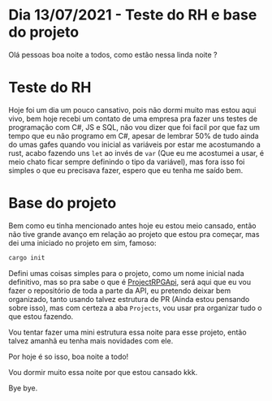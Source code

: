 # Dia 13/07/2021 - Teste do RH e base do projeto

Olá pessoas boa noite a todos, como estão nessa linda noite ?

# Teste do RH

Hoje foi um dia um pouco cansativo, pois não dormi muito mas estou aqui vivo, bem hoje recebi um contato de uma empresa pra fazer uns testes de programação com C#, JS e SQL, não vou dizer que foi facil por que faz um tempo que eu não programo em C#, apesar de lembrar 50% de tudo ainda do umas gafes quando vou inicial as variáveis por estar me acostumando a rust, acabo fazendo uns `let` ao invés de `var` (Que eu me acostumei a usar, é meio chato ficar sempre definindo o tipo da variável), mas fora isso foi simples o que eu precisava fazer, espero que eu tenha me saído bem.

# Base do projeto

Bem como eu tinha mencionado antes hoje eu estou meio cansado, então não tive grande avanço em relação ao projeto que estou pra começar, mas dei uma iniciado no projeto em sim, famoso:

```sh
cargo init
```

Defini umas coisas simples para o projeto, como um nome inicial nada definitivo, mas so pra sabe o que é
[ProjectRPGApi](https://github.com/FarDragi/ProjectRPGApi), será aqui que eu vou fazer o repositório de toda a parte da API, eu pretendo deixar bem organizado, tanto usando talvez estrutura de PR (Ainda estou pensando sobre isso), mas com certeza a aba `Projects`, vou usar pra organizar tudo o que estou fazendo.

Vou tentar fazer uma mini estrutura essa noite para esse projeto, então talvez amanhã eu tenha mais novidades com ele.

Por hoje é so isso, boa noite a todo!

Vou dormir muito essa noite por que estou cansado kkk.

Bye bye.
